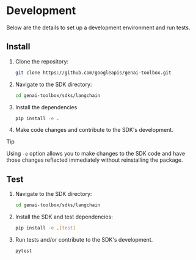 # Development

Below are the details to set up a development environment and run tests.

## Install
1. Clone the repository:
    ```bash
    git clone https://github.com/googleapis/genai-toolbox.git
    ```
1. Navigate to the SDK directory:
    ```bash
    cd genai-toolbox/sdks/langchain
    ```
1. Install the dependencies
    ```bash
    pip install -e .
    ```
1. Make code changes and contribute to the SDK's development.
> [!TIP]
> Using `-e` option allows you to make changes to the SDK code and have
> those changes reflected immediately without reinstalling the package.

## Test
1. Navigate to the SDK directory:
    ```bash
    cd genai-toolbox/sdks/langchain
    ```
1. Install the SDK and test dependencies:
    ```bash
    pip install -e .[test]
    ```
1. Run tests and/or contribute to the SDK's development.

    ```bash
    pytest
    ```